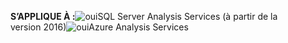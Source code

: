 **S’APPLIQUE À :**![oui](media/yes.png)SQL Server Analysis Services (à partir de la version 2016)![oui](media/yes.png)Azure Analysis Services